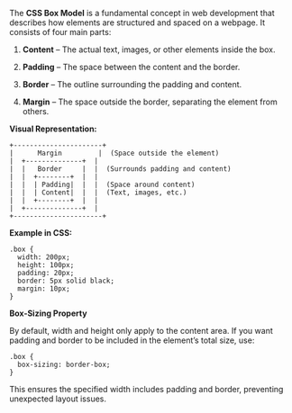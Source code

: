 The **CSS Box Model** is a fundamental concept in web development that describes how elements are structured and spaced on a webpage. It consists of four main parts:

1. **Content** – The actual text, images, or other elements inside the box.

2. **Padding** – The space between the content and the border.

3. **Border** – The outline surrounding the padding and content.

4. **Margin** – The space outside the border, separating the element from others.

  

**Visual Representation:**

```
+----------------------+
|      Margin         |  (Space outside the element)
|  +--------------+  |
|  |   Border     |  |  (Surrounds padding and content)
|  |  +--------+  |  |
|  |  | Padding|  |  |  (Space around content)
|  |  | Content|  |  |  (Text, images, etc.)
|  |  +--------+  |  |
|  +--------------+  |
+----------------------+
```

**Example in CSS:**

```
.box {
  width: 200px;
  height: 100px;
  padding: 20px;
  border: 5px solid black;
  margin: 10px;
}
```

**Box-Sizing Property**

  

By default, width and height only apply to the content area. If you want padding and border to be included in the element’s total size, use:

```
.box {
  box-sizing: border-box;
}
```

This ensures the specified width includes padding and border, preventing unexpected layout issues.